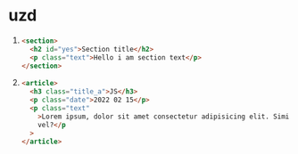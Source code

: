 # uzd

1. ```html
   <section>
     <h2 id="yes">Section title</h2>
     <p class="text">Hello i am section text</p>
   </section>
   ```
2. ```html
   <article>
     <h3 class="title_a">JS</h3>
     <p class="date">2022 02 15</p>
     <p class="text"
       >Lorem ipsum, dolor sit amet consectetur adipisicing elit. Similique,
       vel?</p
     >
   </article>
   ```
